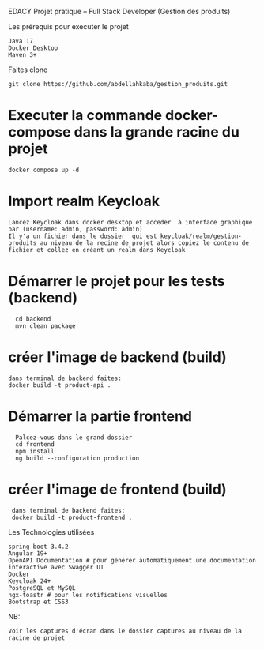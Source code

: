 EDACY
Projet pratique – Full Stack Developer (Gestion des produits)

Les prérequis pour executer le projet

    Java 17
    Docker Desktop
    Maven 3+
    
Faites clone

    git clone https://github.com/abdellahkaba/gestion_produits.git
    
# Executer la commande docker-compose dans la grande racine du projet

    docker compose up -d

# Import realm Keycloak
    
    Lancez Keycloak dans docker desktop et acceder  à interface graphique par (username: admin, password: admin)
    Il y'a un fichier dans le dossier  qui est keycloak/realm/gestion-produits au niveau de la recine de projet alors copiez le contenu de fichier et collez en créant un realm dans Keycloak

# Démarrer le projet pour les tests (backend)

      cd backend
      mvn clean package
      
# créer l'image de backend (build)

    dans terminal de backend faites: 
    docker build -t product-api .

# Démarrer la partie frontend
    
      Palcez-vous dans le grand dossier
      cd frontend
      npm install
      ng build --configuration production

# créer l'image de frontend (build)

     dans terminal de backend faites: 
     docker build -t product-frontend .

Les Technologies utilisées 

    spring boot 3.4.2
    Angular 19+
    OpenAPI Documentation # pour générer automatiquement une documentation interactive avec Swagger UI
    Docker
    Keycloak 24+
    PostgreSQL et MySQL
    ngx-toastr # pour les notifications visuelles
    Bootstrap et CSS3


NB:

    Voir les captures d'écran dans le dossier captures au niveau de la racine de projet
      





    
